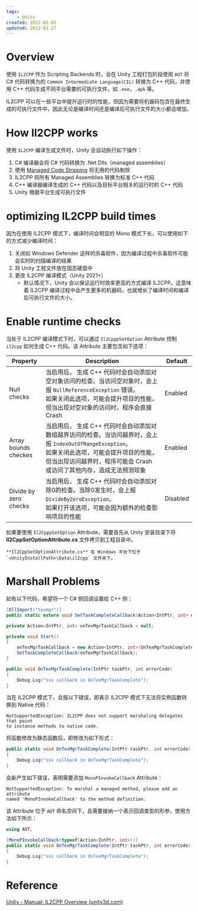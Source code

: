 ```yaml
---
tags:
    - Unity
created: 2022-01-05
updated: 2022-01-27
---
```


# Overview

使用 `IL2CPP` 作为 Scripting Backends 时，会在 Unity 工程打包阶段使用 `AOT` 将 C# 代码转换为的 `Common Intermediate Language(CIL)` 转换为 C++ 代码，并使用 C++ 代码生成不同平台需要的可执行文件，如 `.exe`，`.apk` 等。

IL2CPP 可以在一些平台中提升运行时的性能，但因为需要将机器码包含在最终生成的可执行文件中，因此无论是编译时间还是编译后可执行文件的大小都会增加。

# How Il2CPP works

使用 `IL2CPP` 编译生成文件时，Unity 会自动执行如下操作：
1. C# 编译器会将 C# 代码转换为 .Net Dlls（managed assemblies）
2. 使用 [Managed Code Stripping](Managed%20Code%20Stripping.md) 将无用的代码剔除
3. IL2CPP 将所有 Managed Assemblies 转换为标准 C++ 代码
4. C++ 编译器编译生成的 C++ 代码以及目标平台相关的运行时的 C++ 代码
5. Unity 根据平台生成可执行文件

# optimizing IL2CPP build times

因为在使用 IL2CPP 模式下，编译时间会明显的 Mono 模式下长，可以使用如下的方式减少编译时间：
1. 关闭如 Windows Defender 这样的杀毒软件，因为编译过程中杀毒软件可能会实时的扫描编译的结果
2. 将 Unity 工程文件放在固态硬盘中
3. 更改 IL2CPP 编译模式（Unity 2021+）
    - 默认情况下，Unity 会以保证运行时效率更高的方式编译 IL2CPP。这意味着 IL2CPP 编译过程中会产生更多的机器码，也就增长了编译时间和编译后可执行文件的大小。

# Enable runtime checks

当处于 IL2CPP 编译模式下时，可以通过 `Il2CpppSetOption` Attribute 控制 `il2cpp`  如何生成 C++ 代码。该 Attribute 主要包含如下选项：

| Property              | Description                                                                                                                                                                                                                    | Default  |
| --------------------- | ------------------------------------------------------------------------------------------------------------------------------------------------------------------------------------------------------------------------------ | -------- |
| Null checks           | 当启用后， 生成 C++ 代码时会自动添加对空对象访问的检查。当访问空对象时，会上报 `NullReferenceException` 错误。<br> 如果关闭此选项，可能会提升项目的性能，但当出现对空对象的访问时，程序会直接 Crash                            | Enabled  |
| Array bounds checkes  | 当启用后， 生成 C++ 代码时会自动添加对数组越界访问的检查。当访问越界时，会上报 `IndexOutOfRangeException`。 <br> 如果关闭此选项，可能会提升项目的性能，但当出现访问越界时，程序可能会 Crash 或访问了其他内存，造成无法预测现象 | Enabled  |
| Divide by zero checks | 当启用后， 生成 C++ 代码时会自动添加对除0的检查。当除0发生时，会上报 `DivideByZeroException`。 <br> 如果打开该选项，可能会因为额外的检查影响项目的性能                                                                         | Disabled |

如果要使用 `Il2CpppSetOption` Attribute，需要首先从 Unity 安装目录下将**Il2CppSetOptionAttribute.cs** 文件拷贝到工程目录中。

```ad-hint
**Il2CppSetOptionAttribute.cs** 在 Windows 平台下位于 `<UnityInstallPath>\Data\il2cpp` 文件夹下。
```



# Marshall Problems

如有以下代码，希望将一个 C# 侧回调设置给 C++ 侧：
```csharp
[DllImport("texmgr")]
public static extern void SetTaskCompleteCallback(Action<IntPtr, int> onTaskCompleted);

private Action<IntPtr, int> onTexMgrTaskCallback = null;

private void Start()
{
    onTexMgrTaskCallback = new Action<IntPtr, int>(OnTexMgrTaskComplete);
    SetTaskCompleteCallback(onTexMgrTaskCallback);
}

public void OnTexMgrTaskComplete(IntPtr taskPtr, int errorCode)
{
    Debug.Log("sss callback in OnTexMgrTaskComplete");
}
```

当在 IL2CPP 模式下，会报以下错误，即表示 IL2CPP 模式下无法将实例函数转换到 Native 代码：
```text
NotSupportedException: IL2CPP does not support marshaling delegates that point
to instance methods to native code.
```

将函数修改为静态函数后，即修改为如下形式：
```csharp
public static void OnTexMgrTaskComplete(IntPtr taskPtr, int errorCode)
{
    Debug.Log("sss callback in OnTexMgrTaskComplete");
}
```

会新产生如下错误，表明需要添加 `MonoPInvokeCallback` Attribute：
```text
NotSupportedException: To marshal a managed method, please add an attribute
named 'MonoPInvokeCallback' to the method definition.
```

该 Attribute 位于 `AOT` 命名空间下，且需要接纳一个表示回调类型的形参，使用方法如下所示：
```csharp
using AOT;

[MonoPInvokeCallback(typeof(Action<IntPtr, int>))]
public static void OnTexMgrTaskComplete(IntPtr taskPtr, int errorCode)
{
    Debug.Log("sss callback in OnTexMgrTaskComplete");
}
```

# Reference

 [Unity - Manual: IL2CPP Overview (unity3d.com)](https://docs.unity3d.com/Manual/IL2CPP.html)
